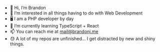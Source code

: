 - 👋 Hi, I’m Brandon
- 👀 I’m interested in all things having to do with Web Development
- 🖥️ I am a PHP developer by day
- 🌱 I’m currently learning TypeScript + React
- 📫 You can reach me at mail@brandonj.me
- 😓 A lot of my repos are unfinished... I get distracted by new and shiny things.

<!---
iambj/iambj is a ✨ special ✨ repository because its `README.md` (this file) appears on your GitHub profile.
You can click the Preview link to take a look at your changes.
--->

